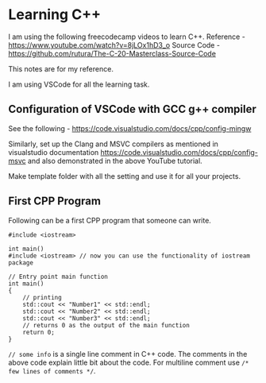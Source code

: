 # Learning C++

I am using the following freecodecamp videos to learn C++. 
Reference - https://www.youtube.com/watch?v=8jLOx1hD3_o
Source Code - https://github.com/rutura/The-C-20-Masterclass-Source-Code

This notes are for my reference.

I am using VSCode for all the learning task.

## Configuration of VSCode with GCC g++ compiler
See the following - https://code.visualstudio.com/docs/cpp/config-mingw

Similarly, set up the Clang and MSVC compilers as mentioned in visualstudio documentation <https://code.visualstudio.com/docs/cpp/config-msvc> and also demonstrated in the above YouTube tutorial.

Make template folder with all the setting and use it for all your projects.


## First CPP Program
Following can be a first CPP program that someone can write.

```
#include <iostream>

int main()
#include <iostream> // now you can use the functionality of iostream package

// Entry point main function
int main()
{
    // printing
    std::cout << "Number1" << std::endl;
    std::cout << "Number2" << std::endl;
    std::cout << "Number3" << std::endl;
    // returns 0 as the output of the main function
    return 0;
}
```

`// some info` is a single line comment in C++ code. The comments in the above code explain little bit about the code. For multiline comment use `/* few lines of comments */`.